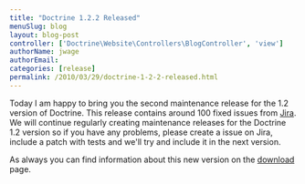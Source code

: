 ```yaml
---
title: "Doctrine 1.2.2 Released"
menuSlug: blog
layout: blog-post
controller: ['Doctrine\Website\Controllers\BlogController', 'view']
authorName: jwage
authorEmail:
categories: [release]
permalink: /2010/03/29/doctrine-1-2-2-released.html
---
```

Today I am happy to bring you the second maintenance release for the 1.2
version of Doctrine. This release contains around 100 fixed issues from
[Jira](http://www.doctrine-project.org/jira/browse/DC/fixforversion/10047).
We will continue regularly creating maintenance releases for the
Doctrine 1.2 version so if you have any problems, please create a issue
on Jira, include a patch with tests and we'll try and include it in the
next version.

As always you can find information about this new version on the
[download](http://www.doctrine-project.org/download) page.
